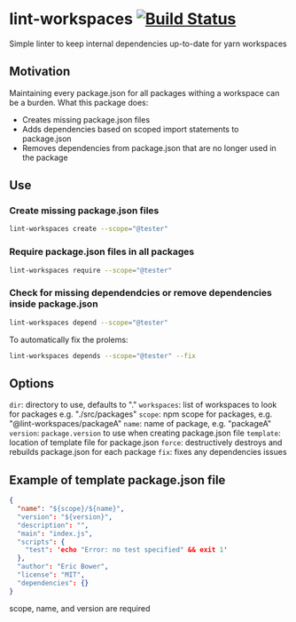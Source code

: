 # lint-workspaces [![Build Status](https://travis-ci.org/neurosnap/lint-workspaces.svg?branch=master)](https://travis-ci.org/neurosnap/lint-workspaces)

Simple linter to keep internal dependencies up-to-date for yarn workspaces

## Motivation

Maintaining every package.json for all packages withing a workspace can be a burden.
What this package does:

* Creates missing package.json files
* Adds dependencies based on scoped import statements to package.json
* Removes dependencies from package.json that are no longer used in the package

## Use

### Create missing package.json files

```bash
lint-workspaces create --scope="@tester"
```

### Require package.json files in all packages

```bash
lint-workspaces require --scope="@tester"
```

### Check for missing dependendcies or remove dependencies inside package.json

```bash
lint-workspaces depend --scope="@tester"
```

To automatically fix the prolems:

```bash
lint-workspaces depends --scope="@tester" --fix
```

## Options

`dir`: directory to use, defaults to "."
`workspaces`: list of workspaces to look for packages e.g. "./src/packages"
`scope`: npm scope for packages, e.g. "@lint-workspaces/packageA"
`name`: name of package, e.g. "packageA"
`version`: `package.version` to use when creating package.json file
`template`: location of template file for package.json
`force`: destructively destroys and rebuilds package.json for each package
`fix`: fixes any dependencies issues

## Example of template package.json file

```json
{
  "name": "${scope}/${name}",                                                                                                                    │  express:router urlencodedParser  : /user/38f51d86-6780-4bda-9f38-c8eabf034c31 +0ms
  "version": "${version}",                                                                                                                       │  body-parser:urlencoded skip empty body +0ms
  "description": "",                                                                                                                             │  express:router jsonParser  : /user/38f51d86-6780-4bda-9f38-c8eabf034c31 +0ms
  "main": "index.js",                                                                                                                            │  body-parser:json skip empty body +0ms
  "scripts": {                                                                                                                                   │  express:router serveStatic  : /user/38f51d86-6780-4bda-9f38-c8eabf034c31 +0ms
    "test": 'echo "Error: no test specified" && exit 1'                                                                                          │  send stat "/Users/erock/dev/youhood/public/user/38f51d86-6780-4bda-9f38-c8eabf034c31" +0ms
  },                                                                                                                                             │  express:router router  : /user/38f51d86-6780-4bda-9f38-c8eabf034c31 +0ms
  "author": "Eric Bower",                                                                                                                        │  express:router dispatching GET /user/38f51d86-6780-4bda-9f38-c8eabf034c31 +0ms
  "license": "MIT",                                                                                                                              │  express:router trim prefix (/user) from url /user/38f51d86-6780-4bda-9f38-c8eabf034c31 +0ms
  "dependencies": {}                                                                                                                             │  express:router router /user : /user/38f51d86-6780-4bda-9f38-c8eabf034c31 +0ms
}
```

scope, name, and version are required

